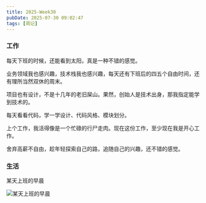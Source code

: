 ```yaml
---
title: 2025-Week30
pubDate: 2025-07-30 09:02:47
tags: [周记]
---
```


### 工作
每天下班的时候，还能看到太阳，真是一种不错的感觉。

业务领域我也感兴趣，技术栈我也感兴趣，每天还有下班后的四五个自由时间，还有理所当然双休的周末。

项目也有设计，不是十几年的老旧屎山。果然，创始人是技术出身，那我指定能学到技术的。

每天看看代码，学一学设计、代码风格、模块划分。

上个工作，我活得像是一个忙碌的行尸走肉。现在这份工作，至少现在我是开心工作。

舍弃高薪不自由，趁年轻探索自己的路，追随自己的兴趣，还不错的感觉。

### 生活
某天上班的早晨

![某天上班的早晨](https://raw.githubusercontent.com/roc80/DrawingBoard/main/image/IMG_20250726_195628.jpg)